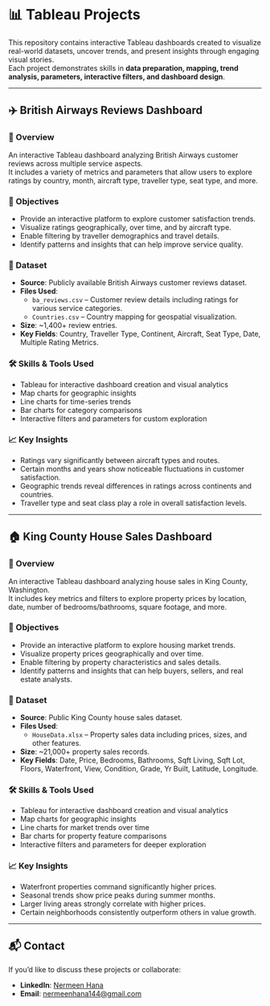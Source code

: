 # 📊 Tableau Projects

This repository contains interactive Tableau dashboards created to visualize real-world datasets, uncover trends, and present insights through engaging visual stories.  
Each project demonstrates skills in **data preparation, mapping, trend analysis, parameters, interactive filters, and dashboard design**.

---

## ✈️ British Airways Reviews Dashboard

### 📝 Overview
An interactive Tableau dashboard analyzing British Airways customer reviews across multiple service aspects.  
It includes a variety of metrics and parameters that allow users to explore ratings by country, month, aircraft type, traveller type, seat type, and more.

### 🎯 Objectives
- Provide an interactive platform to explore customer satisfaction trends.
- Visualize ratings geographically, over time, and by aircraft type.
- Enable filtering by traveller demographics and travel details.
- Identify patterns and insights that can help improve service quality.

### 📂 Dataset
- **Source**: Publicly available British Airways customer reviews dataset.  
- **Files Used**:  
  - `ba_reviews.csv` – Customer review details including ratings for various service categories.  
  - `Countries.csv` – Country mapping for geospatial visualization.  
- **Size**: ~1,400+ review entries.  
- **Key Fields**: Country, Traveller Type, Continent, Aircraft, Seat Type, Date, Multiple Rating Metrics.

### 🛠 Skills & Tools Used
- Tableau for interactive dashboard creation and visual analytics  
- Map charts for geographic insights  
- Line charts for time-series trends  
- Bar charts for category comparisons  
- Interactive filters and parameters for custom exploration

### 📈 Key Insights
- Ratings vary significantly between aircraft types and routes.  
- Certain months and years show noticeable fluctuations in customer satisfaction.  
- Geographic trends reveal differences in ratings across continents and countries.  
- Traveller type and seat class play a role in overall satisfaction levels.


---

## 🏠 King County House Sales Dashboard

### 📝 Overview
An interactive Tableau dashboard analyzing house sales in King County, Washington.  
It includes key metrics and filters to explore property prices by location, date, number of bedrooms/bathrooms, square footage, and more.

### 🎯 Objectives
- Provide an interactive platform to explore housing market trends.  
- Visualize property prices geographically and over time.  
- Enable filtering by property characteristics and sales details.  
- Identify patterns and insights that can help buyers, sellers, and real estate analysts.

### 📂 Dataset
- **Source**: Public King County house sales dataset.  
- **Files Used**:  
  - `HouseData.xlsx` – Property sales data including prices, sizes, and other features.  
- **Size**: ~21,000+ property sales records.  
- **Key Fields**: Date, Price, Bedrooms, Bathrooms, Sqft Living, Sqft Lot, Floors, Waterfront, View, Condition, Grade, Yr Built, Latitude, Longitude.

### 🛠 Skills & Tools Used
- Tableau for interactive dashboard creation and visual analytics  
- Map charts for geographic insights  
- Line charts for market trends over time  
- Bar charts for property feature comparisons  
- Interactive filters and parameters for deeper exploration

### 📈 Key Insights
- Waterfront properties command significantly higher prices.  
- Seasonal trends show price peaks during summer months.  
- Larger living areas strongly correlate with higher prices.  
- Certain neighborhoods consistently outperform others in value growth.


---

## 📬 Contact
If you’d like to discuss these projects or collaborate:
- **LinkedIn**: [Nermeen Hana](https://www.linkedin.com/in/nermeen-hana-6702a64b/)  
- **Email**: nermeenhana144@gmail.com
